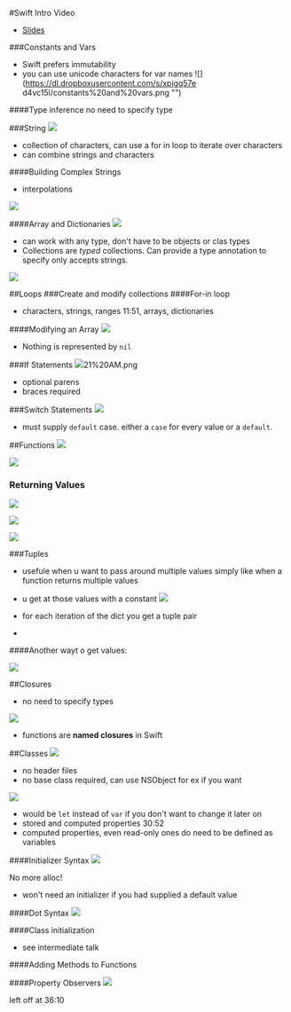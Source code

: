 #Swift Intro Video
- [Slides](https://dl.dropboxusercontent.com/u/689710/402_introduction_to_swift.pdf)

###Constants and Vars
- Swift prefers immutability
- you can use unicode characters for var names
![](https://dl.dropboxusercontent.com/s/xpigq57e
d4vc15l/constants%20and%20vars.png "")

####Type inference
no need to specify type

###String
![](https://dl.dropboxusercontent.com/s/l6h9u4bmnvs065i/2014-06-12%20at%2011.07%20AM.png "")

- collection of characters, can use a for in loop to iterate over characters
- can combine strings and characters

####Building Complex Strings
- interpolations

![](https://dl.dropboxusercontent.com/s/l6h9u4bmnvs065i/2014-06-12%20at%2011.07%20AM.png "")

####Array and Dictionaries
![](https://dl.dropboxusercontent.com/s/l6h9u4bmnvs065i/2014-06-12%20at%2011.07%20AM.png "")
- can work with any type, don't have to be objects or clas types
- Collections are *typed* collections. Can provide a type annotation to specify only accepts strings.

![](https://dl.dropboxusercontent.com/s/x5brx6dbsbnmvzx/2014-06-12%20at%2011.12%20AM.png "")

##Loops
###Create and modify collections
####For-in loop
- characters, strings, ranges 11:51, arrays, dictionaries

####Modifying an Array
![](https://dl.dropboxusercontent.com/s/y0a9zaj5c4uda7u/2014-06-12%20at%2011.19%20AM.png "")
- Nothing is represented by `nil`

###If Statements
![](https://dl.dropboxusercontent.com/s/oomvxw2bjwtddhp/2014-06-12%20at%2011.21%20AM.png "")21%20AM.png

- optional parens
- braces required

###Switch Statements
![](https://dl.dropboxusercontent.com/s/tukdseaba38r595/2014-06-12%20at%2011.22%20AM.png "")

- must supply `default` case. either a `case` for every value or a `default`.


##Functions
![](https://dl.dropboxusercontent.com/s/tukdseaba38r595/2014-06-12%20at%2011.22%20AM.png "")

![](https://dl.dropboxusercontent.com/s/tukdseaba38r595/2014-06-12%20at%2011.22%20AM.png "")

### Returning Values
![](https://dl.dropboxusercontent.com/s/3bcip8kb59ehm5t/2014-06-12%20at%2011.27%20AM.png "")

![](https://dl.dropboxusercontent.com/s/x94ny4cihd3dm8s/2014-06-12%20at%2011.29%20AM.png "")

![](https://dl.dropboxusercontent.com/s/rgxgcgsnqvf1jlm/2014-06-12%20at%2011.30%20AM.png "")

###Tuples
- usefule when u want to pass around multiple values simply like when a function returns multiple values
- u get at those values with a constant
![](https://dl.dropboxusercontent.com/s/ec6rir45sixv3bn/2014-06-12%20at%2011.32%20AM.png "")

- for each iteration of the dict you get a tuple pair
- 
####Another wayt o get values:

![](https://dl.dropboxusercontent.com/s/jc6doqhorrs34ad/2014-06-12%20at%2011.33%20AM.png "")

##Closures
- no need to specify types

![](https://dl.dropboxusercontent.com/s/wphci095mtf85yn/2014-06-12%20at%2011.34%20AM.png "")

- functions are **named closures** in Swift

##Classes
![](https://dl.dropboxusercontent.com/s/w6uslkbx7wevmov/2014-06-12%20at%2011.52%20AM.png "")
- no header files
- no base class required, can use NSObject for ex if you want

![](https://dl.dropboxusercontent.com/s/njoiru0k6l1ezw3/2014-06-12%20at%2011.53%20AM.png "")
- would be `let` instead of `var` if you don't want to change it later on
- stored and computed properties 30:52
- computed properties, even read-only ones do need to be defined as variables

####Initializer Syntax
![](https://dl.dropboxusercontent.com/s/njoiru0k6l1ezw3/2014-06-12%20at%2011.53%20AM.png "")

No more alloc!

- won't need an initializer if you had supplied a default value

####Dot Syntax
![](https://dl.dropboxusercontent.com/s/16icjp3orhybkyi/2014-06-12%20at%2011.57%20AM.png "")


####Class initialization
- see intermediate talk

####Adding Methods to Functions

####Property Observers
![](https://dl.dropboxusercontent.com/s/pcmg2l0yw8ah75m/2014-06-12%20at%203.06%20PM.png "")

left off at 36:10




